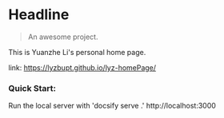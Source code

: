 # Headline

> An awesome project.

This is Yuanzhe Li's personal home page.

link:
https://lyzbupt.github.io/lyz-homePage/

### Quick Start:
 Run the local server with 'docsify serve .'
 http://localhost:3000

